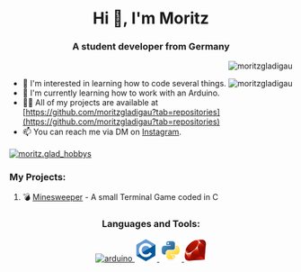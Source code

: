 <h1 align="center">Hi 👋, I'm Moritz</h1>
<h3 align="center">A student developer from Germany</h3>

<p align="right"> <img src="https://komarev.com/ghpvc/?username=moritzgladigau&label=Profile%20views&color=0e75b6&style=flat" alt="moritzgladigau" /> </p>

<p><img align="right" src="https://github-readme-stats.vercel.app/api/top-langs?username=moritzgladigau&show_icons=true&locale=en&layout=compact" alt="moritzgladigau" /></p>

- 👀 I'm interested in learning how to code several things.
- 🌱 I'm currently learning how to work with an Arduino.
- 👨‍💻 All of my projects are available at [https://github.com/moritzgladigau?tab=repositories](https://github.com/moritzgladigau?tab=repositories)
- 📫 You can reach me via DM on [Instagram](https://www.instagram.com/moritz.glad_hobbys/).


<a href="https://instagram.com/moritz.glad_hobbys" target="blank"><img align="center" src="https://raw.githubusercontent.com/rahuldkjain/github-profile-readme-generator/master/src/images/icons/Social/instagram.svg" alt="moritz.glad_hobbys" height="30" width="40" /></a>
</p>


### My Projects:
1. 💣 [Minesweeper](https://github.com/moritzgladigau/Minesweeper.git) - A small Terminal Game coded in C

<h3 align="center">Languages and Tools:</h3>
<p align="center"> <a href="https://www.arduino.cc/" target="_blank" rel="noreferrer"> <img src="https://cdn.worldvectorlogo.com/logos/arduino-1.svg" alt="arduino" width="40" height="40"/> </a> 
<a href="https://www.cprogramming.com/" target="_blank" rel="noreferrer"> <img src="https://raw.githubusercontent.com/devicons/devicon/master/icons/c/c-original.svg" alt="c" width="40" height="40"/> </a> 
<a href="https://www.python.org" target="_blank" rel="noreferrer"> <img src="https://raw.githubusercontent.com/devicons/devicon/master/icons/python/python-original.svg" alt="python" width="40" height="40"/> </a>
<a href="https://www.ruby-lang.org/en/" target="_blank" rel="noreferrer"> <img src="https://raw.githubusercontent.com/devicons/devicon/master/icons/ruby/ruby-original.svg" alt="ruby" width="40" height="40"/> </a> 
</p>


<!--
- 👋 Hi, I’m @moritzgladigau
- 👀 I’m interested in ...
- 🌱 I’m currently learning ...
- 💞️ I’m looking to collaborate on ...
- 📫 How to reach me ...
--->
<!---
moritzgladigau/moritzgladigau is a ✨ special ✨ repository because its `README.md` (this file) appears on your GitHub profile.
You can click the Preview link to take a look at your changes.
--->
